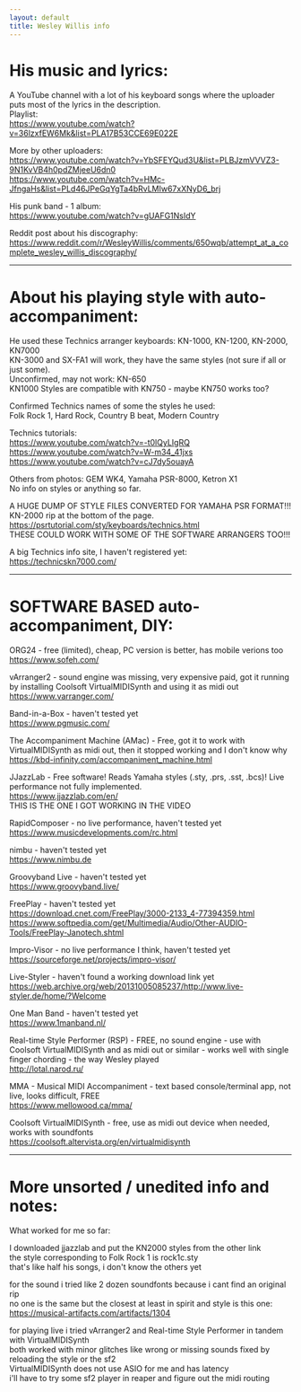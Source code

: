 ```yaml
---
layout: default
title: Wesley Willis info
---
```


# His music and lyrics:

A YouTube channel with a lot of his keyboard songs where the uploader puts most of the lyrics in the description.  
Playlist:  
https://www.youtube.com/watch?v=36lzxfEW6Mk&list=PLA17B53CCE69E022E

More by other uploaders:  
https://www.youtube.com/watch?v=YbSFEYQud3U&list=PLBJzmVVVZ3-9N1KvVB4h0pdZMjeeU6dn0  
https://www.youtube.com/watch?v=HMc-JfngaHs&list=PLd46JPeGqYgTa4bRvLMIw67xXNyD6_brj

His punk band - 1 album:  
https://www.youtube.com/watch?v=gUAFG1NsIdY

Reddit post about his discography:  
https://www.reddit.com/r/WesleyWillis/comments/650wqb/attempt_at_a_complete_wesley_willis_discography/

***

# About his playing style with auto-accompaniment:

He used these Technics arranger keyboards: KN-1000, KN-1200, KN-2000, KN7000   
KN-3000 and SX-FA1 will work, they have the same styles (not sure if all or just some).  
Unconfirmed, may not work: KN-650  
KN1000 Styles are compatible with KN750 - maybe KN750 works too?

Confirmed Technics names of some the styles he used:  
Folk Rock 1, Hard Rock, Country B beat, Modern Country

Technics tutorials:  
https://www.youtube.com/watch?v=-t0lQyLIgRQ  
https://www.youtube.com/watch?v=W-m34_41jxs  
https://www.youtube.com/watch?v=cJ7dy5ouayA

Others from photos: GEM WK4, Yamaha PSR-8000, Ketron X1  
No info on styles or anything so far.

A HUGE DUMP OF STYLE FILES CONVERTED FOR YAMAHA PSR FORMAT!!!  
KN-2000 rip at the bottom of the page.  
https://psrtutorial.com/sty/keyboards/technics.html  
THESE COULD WORK WITH SOME OF THE SOFTWARE ARRANGERS TOO!!!

A big Technics info site, I haven't registered yet:  
https://technicskn7000.com/

***

# SOFTWARE BASED auto-accompaniment, DIY:

ORG24 - free (limited), cheap, PC version is better, has mobile verions too  
https://www.sofeh.com/

vArranger2 - sound engine was missing, very expensive paid, got it running by installing Coolsoft VirtualMIDISynth and using it as midi out  
https://www.varranger.com/

Band-in-a-Box - haven't tested yet  
https://www.pgmusic.com/

The Accompaniment Machine (AMac) - Free, got it to work with VirtualMIDISynth as midi out, then it stopped working and I don't know why  
https://kbd-infinity.com/accompaniment_machine.html

JJazzLab - Free software! Reads Yamaha styles (.sty, .prs, .sst, .bcs)! Live performance not fully implemented.  
https://www.jjazzlab.com/en/  
THIS IS THE ONE I GOT WORKING IN THE VIDEO

RapidComposer - no live performance, haven't tested yet  
https://www.musicdevelopments.com/rc.html

nimbu - haven't tested yet  
https://www.nimbu.de

Groovyband Live - haven't tested yet  
https://www.groovyband.live/

FreePlay - haven't tested yet  
https://download.cnet.com/FreePlay/3000-2133_4-77394359.html  
https://www.softpedia.com/get/Multimedia/Audio/Other-AUDIO-Tools/FreePlay-Janotech.shtml

Impro-Visor - no live performance I think, haven't tested yet  
https://sourceforge.net/projects/impro-visor/

Live-Styler - haven't found a working download link yet  
https://web.archive.org/web/20131005085237/http://www.live-styler.de/home/?Welcome

One Man Band - haven't tested yet  
https://www.1manband.nl/

Real-time Style Performer (RSP) - FREE, no sound engine - use with Coolsoft VirtualMIDISynth and as midi out or similar - works well with single finger chording - the way Wesley played  
http://lotal.narod.ru/

MMA - Musical MIDI Accompaniment - text based console/terminal app, not live, looks difficult, FREE  
https://www.mellowood.ca/mma/

Coolsoft VirtualMIDISynth - free, use as midi out device when needed, works with soundfonts  
https://coolsoft.altervista.org/en/virtualmidisynth

***

# More unsorted / unedited info and notes:

What worked for me so far:  

I downloaded jjazzlab and put the KN2000 styles from the other link  
the style corresponding to Folk Rock 1 is rock1c.sty  
that's like half his songs, i don't know the others yet  

for the sound i tried like 2 dozen soundfonts because i cant find an original rip  
no one is the same but the closest at least in spirit and style is this one:  
https://musical-artifacts.com/artifacts/1304

for playing live i tried vArranger2 and Real-time Style Performer in tandem with VirtualMIDISynth  
both worked with minor glitches like wrong or missing sounds fixed by reloading the style or the sf2  
VirtualMIDISynth does not use ASIO for me and has latency  
i'll have to try some sf2 player in reaper and figure out the midi routing  
